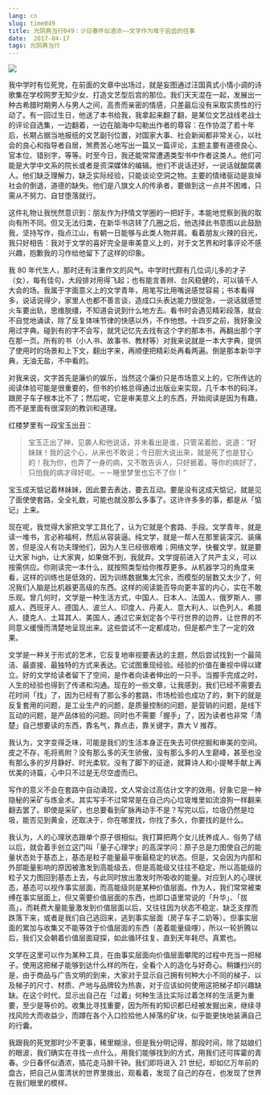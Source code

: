 ```yaml
---
lang: cn
slug: time049
title: 光阴典当行049：少日春怀似酒浓——文学作为难于启齿的往事
date:  2017-04-17
tags: 光阴典当行
---
```

<!-- more -->
![](/uploads/time049.jpg)

我中学时有位死党，在前面的文章中出场过，就是妄图通过汪国真式小情小调的诗歌集在学校网罗无知少女、打造文艺型后宫的那位。我们天天混在一起，发展出一种古希腊时期男人与男人之间，高贵而亲密的情感，只差最后没有采取实质性的行动了。有一回过生日，他送了本书给我，我拿起来翻了翻，是某位文艺战线老战士的评论自选集，一边翻着，一边在脑海中勾勒出作者的尊容：在作协混了若十年后，长期占据当地报纸的文艺副刊位置，对国家大事、社会新闻都非常关心，以社会的良心和指导者自居，煞费苦心地写出一篇又一篇评论，主题主要有道德良心、官本位、错别字，等等。时至今日，我还能常常遭遇类型书中作者这类人。他们可能是大学中文系的院长或者是资深媒体的编辑。他们不说话还好，一说话就酸腐袭人。他们缺乏理解力，缺乏实际经验，只能谈论空洞之物。主要的情绪驱动是哀悼社会的倒退，道德的缺失。他们是八旗文人的传承者，要做到这一点并不困难，只需从不努力、自甘堕落就行。

这件礼物让我恍然意识到：朋友作为抒情文学圈的一把好手，本能地觉察到我的取向有所不同。但又无法归类，在新华书店转了几圈之后，他选择此书意图以此鼓励我，坚持写作，指点江山，有朝一日能够与此类人物并肩。看着朋友火辣的目光，我只好相告：我对于文学的喜好完全是审美意义上的，对于文艺界和时事评论不感兴趣，抱歉我的习作给他留下了这样的印象。

我 80 年代生人，那时还有注重作文的风气。中学时代颇有几位词儿多的才子（女），每有佳句，大段排对用得飞起；也有能言善辨、台风稳健的，可以镇千人大会的场。我属于字面意义上的文学青年，用笔写比用嘴说感觉容易；书本看得多，说话说得少，家里人也都不善言谈，造成口头表达能力很捉急，一说话就感觉火车要出轨，思维脱缰，不知道会说到什么地方去。看书时会遇见精彩段落，就会不自觉地诵读，除了反复体味节律的快感以外，不作他想。十四岁之前，我好象没用过字典。碰到有的字不会写，就凭记忆先去找有这个字的那本书，再翻出那个字在那一页。所有的书（小人书、故事书、教材等）对我来说就是一本大字典，提供了使用时的场景和上下文，翻出字来，再顺便把精彩处再看两遍。倒是那本新华字典，无油无盐，不中看的。

对我来说，文字首先是廉价的娱乐，当然这个廉价只是市场意义上的，它所传达的阅读体验可能是很重要的，但书的价格总得通过出版业来实现，几千本书的码洋，跟房子车子根本比不了；然后呢，它是审美意义上的东西，开始阅读是因为有趣，而不是里面有很深刻的教训和道理。

红楼梦里有一段宝玉出丑：

> 宝玉正出了神，见袭人和他说话，并未看出是谁，只管呆着脸，说道：“好妹妹！我的这个心，从来也不敢说；今日胆大说出来，就是死了也是甘心的！我为你，也弄了一身的病，又不敢告诉人，只好捱着。等你的病好了，只怕我的病才得好呢。－－睡里梦里也忘不了你！”

宝玉成天惦记着林妹妹，因此要去表达，要去互动。要是没有这成天惦记，就是见了面使使套路，全全礼数，可能也就没那么多事了。这许许多多的事，都是从「惦记」上来。

现在呢，我觉得大家把文学工具化了，认为它就是个套路、手段。文学青年，就是读一堆书，言必称福柯，然后从容装逼。纯文学，就是一帮人在那里装深沉、装痛苦，但是没人有功夫理他们，因为人生已经很艰难；网络文学，快餐文学，就是要让大家 high，让大家爽，如果做不到，我就弃。文学提前进入了共产主义，可以按需供应。你刚读完一本什么，就按照类型给你推荐更多。从机器学习的角度来看，这样的训练也是低效的，因为训练数据集太冗余，而模型的层数又太少了，何况我们人脑是比机器更高级的东西。这样的阅读能否导向更丰富的内心，实在不敢乐观。曾几何时，文学是一种生活方式，中国人、日本人、法国人、俄罗斯人、挪威人、西班牙人、德国人、波兰人、印度人、丹麦人、意大利人、以色列人、希腊人、捷克人、土耳其人、美国人，通过它来划定各个平行世界的边界，让世界的不同意义缓慢而清楚地呈现出来。这些尝试不一定都成功，但是都产生了一定的效果。

文学是一种关于形式的艺术，它反复地审视要表达的主题，然后尝试找到一个最简洁、最直接、最独特的方式来表达。它试图重现经验。经验的价值在重视中得以建立。好的文学给读者留下了空间，是作者向读者伸出的一只手。当握手完成之时，人生的经验也得到了传递和沟通。现在的一些文章，让我感到，我们已经不需要去花时间「找」了，因为已经有了那么多的套路，市场检验也成功了的，剩下的就是反复套用的问题，是工业生产的问题，是质量控制的问题，是营销的问题，是线下互动的问题，是产品体验的问题。同时也不需要「握手」了，因为读者也非常「清楚」自己想要读的东西，靠名气，靠点击，靠关键字，靠大 V 推荐。

我认为，文字变得乏味，可能是我们的生活本身正在失去可供挖掘和审美的空间。皮之不存，毛将焉附？没有那么多的天生骄傲，没有那么多的人生巅峰，甚至也没有那么多的岁月静好、时光柔软。没有了脚下的征途，就算诗人和小提琴手献上再优美的诗篇，心中只不过是无尽空虚而已。

写作的意义不会在套路中自动涌现，文人常会过高估计文字的效用。好象它是一种隐秘的采矿与炼金术。其实写手不过常常是在自己内心垃圾堆里如流浪狗一样翻来翻去罢了。即使是采矿，也总要看到矿脉再动手不是？写完以后，垃圾仍然是垃圾，能否见到黄金，还取决于，你在哪里找，你找了多久，你要找的是什么。

我认为，人的心理状态跟单个原子很相似。我打算把两个女儿抚养成人、俗务了结以后，就会着手创立这门叫「量子心理学」的高深学问：原子总是力图使自己的能量状态处于基态上，基态是粒子能量最平衡最稳定的状态。但是，又会因为内部和外部能量影响的原因被激发到高能级去，但是高能级又往往不稳定，所以高能级的粒子又力图回到基态上去，与此同时放出激发时所吸收的能量。对应到人的心理状态，基态可以视作事实层面，而高能级则是某种价值层面。作为人，我们常常被束缚在事实层面上，但又需要价值层面的东西，也即口语里常说的「升华」、「拔高」，而耗费大量能量激发到价值层面以后，又往往因为状态不稳定、缺乏支撑而跌落下来，或者是我们自己逃回来，逃到事实层面（房子车子二奶等）。但事实层面的累加与收集又不能等效于价值层面的东西（差着能量级哩），所以一轮折腾以后，我们又会朝着价值层面窥探，如此循环往复，直到天年耗尽。真累也。

文学在这里可以作为某种工具，在由事实层面向价值层面攀爬的过程中充当一把梯子。使用这把梯子能够到达什么样的所在，全看个人的造化与好奇心。稍嫌扫兴的是，由于商品与广告文明的到来，大家对于显示自己拥有何种大小不同的梯子、以及梯子的尺寸、材质、产地与品牌较为热衷，对于应该如何使用这把梯子却兴趣缺缺。在这个时代，显示出自己在「过着」何种生活比实际过着怎样的生活更为重要，至少是等价的。收集比寻找重要，因为所有的知识都已经被发掘出来，继续寻找风险大而收益少，而蹲在各个入口捡拾他人掉落的矿块，似乎能更快地装满自己的行囊。

我跟我的死党那时少不更事，稀里糊涂，但是我分明记得，那段时间，除了姑娘们的眼波，我们确实在寻找一点什么，用我们能够找到的方式，用我们还可挥霍的青春。少日春怀似酒浓，插花走马醉千钟。我们即将进入 21 世纪，却如亿万年前的盘古，把自己从蛋清状的世界里拨出，观看着，发现了自己的存在，也发现了世界在我们眼里的模样。

<!-- 所有的艺术都从美学的范畴出来，进入市场成为文化而不是生活的消费品。这本来是富人的游戏，但在商业文明的驱动下，大家也就入了局。我跟我老婆去博物馆、美术馆，面对着千万美元级的展品，我不能凝神看一会，然后就像劳动人民一样，在田间地头表达一下个体的感受，而是需要谨慎地阅读相关小册子，接受一大堆文化符号，甚至于得看完某专业人士的入门课，然后才能获得欣赏艺术品的资格——天啊，这可是艺术品，又不是审论文。 -->